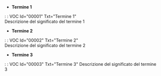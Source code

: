 - **Termine 1**

 :  : VOC Id="00001" Txt="Termine 1"                                                                  
Descrizione del significato del termine 1
                                                                                                  
- **Termine 2**

 :  : VOC Id="00002" Txt="Termine 2"                                                                  
Descrizione del significato del termine 2
                                                                                                  
- **Termine 3**

 :  : VOC Id="00003" Txt="Termine 3"
Descrizione del significato del termine 3
